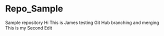 # Repo_Sample
Sample repository
Hi This is James testing Git Hub branching and merging
This is my Second Edit
